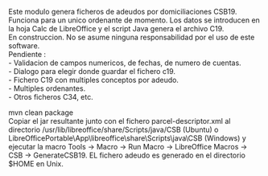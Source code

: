 Este modulo genera ficheros de adeudos por domiciliaciones CSB19. 
Funciona para un unico ordenante de momento.
Los datos se introducen en la hoja Calc de LibreOffice y el script Java genera el archivo C19.
<br>
En construccion. No se asume ninguna responsabilidad por el uso de este software.<br>
Pendiente : <br>
	- Validacion de campos numericos, de fechas, de numero de cuentas.<br>
	- Dialogo para elegir donde guardar el fichero c19.<br>
	- Fichero C19 con multiples conceptos por adeudo.<br>
	- Multiples ordenantes.<br>
	- Otros ficheros C34, etc.<br>
	

<P>
mvn clean package<br>
Copiar el jar resultante junto con el fichero parcel-descriptor.xml al directorio 
/usr/lib/libreoffice/share/Scripts/java/CSB (Ubuntu) o 
LibreOfficePortable\App\libreoffice\share\Scripts\java\CSB (Windows) y ejecutar la macro 
Tools -> Macro -> Run Macro -> LibreOffice Macros -> CSB -> GenerateCSB19.
EL fichero adeudo es generado en el directorio $HOME en Unix.
